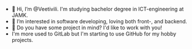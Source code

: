 - 👋 Hi, I’m @Veetivili. I'm studying bachelor degree in ICT-engineering at JAMK.
- 👀 I’m interested in software developing, loving both front-, and backend.
- 🌱 Do you have some project in mind? I'd like to work with you!
- I'm more used to GitLab but I'm starting to use GitHub for my hobby projects.


<!---
Veetivili/Veetivili is a ✨ special ✨ repository because its `README.md` (this file) appears on your GitHub profile.
You can click the Preview link to take a look at your changes.
--->
